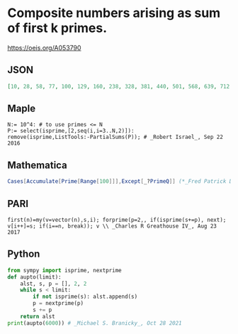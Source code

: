 # Composite numbers arising as sum of first k primes\.
https://oeis.org/A053790
## JSON
```JSON
[10, 28, 58, 77, 100, 129, 160, 238, 328, 381, 440, 501, 568, 639, 712, 791, 874, 963, 1060, 1161, 1264, 1371, 1480, 1593, 1720, 1851, 1988, 2127, 2276, 2427, 2584, 2747, 2914, 3087, 3266, 3447, 3638, 3831, 4028, 4227, 4438, 4661, 4888, 5117, 5350, 5589, 5830]
```
## Maple
```Maple
N:= 10^4: # to use primes <= N
P:= select(isprime,[2,seq(i,i=3..N,2)]):
remove(isprime,ListTools:-PartialSums(P)); # _Robert Israel_, Sep 22 2016
```
## Mathematica
```Mathematica
Cases[Accumulate[Prime[Range[100]]],Except[_?PrimeQ]] (*_Fred Patrick Doty_ Aug 22 2017*)
```
## PARI
```PARI
first(n)=my(v=vector(n),s,i); forprime(p=2,, if(isprime(s+=p), next); v[i++]=s; if(i==n, break)); v \\ _Charles R Greathouse IV_, Aug 23 2017
```
## Python
```Python
from sympy import isprime, nextprime
def aupto(limit):
    alst, s, p = [], 2, 2
    while s < limit:
        if not isprime(s): alst.append(s)
        p = nextprime(p)
        s += p
    return alst
print(aupto(6000)) # _Michael S. Branicky_, Oct 28 2021
```
